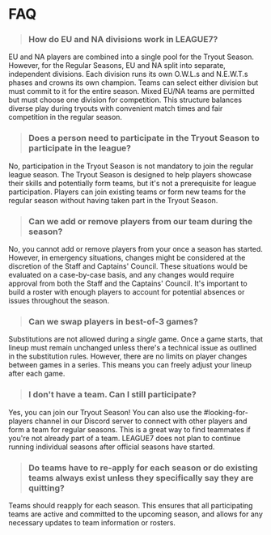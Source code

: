 # FAQ

> ### How do EU and NA divisions work in LEAGUE7?
EU and NA players are combined into a single pool for the Tryout Season. However, for the Regular Seasons, EU and NA split into separate, independent divisions. Each division runs its own O.W.L.s and N.E.W.T.s phases and crowns its own champion. Teams can select either division but must commit to it for the entire season. Mixed EU/NA teams are permitted but must choose one division for competition. This structure balances diverse play during tryouts with convenient match times and fair competition in the regular season.

> ### Does a person need to participate in the Tryout Season to participate in the league?
No, participation in the Tryout Season is not mandatory to join the regular league season. The Tryout Season is designed to help players showcase their skills and potentially form teams, but it's not a prerequisite for league participation. Players can join existing teams or form new teams for the regular season without having taken part in the Tryout Season.

> ### Can we add or remove players from our team during the season?
No, you cannot add or remove players from your once a season has started. However, in emergency situations, changes might be considered at the discretion of the Staff and Captains' Council. These situations would be evaluated on a case-by-case basis, and any changes would require approval from both the Staff and the Captains' Council. It's important to build a roster with enough players to account for potential absences or issues throughout the season.

> ### Can we swap players in best-of-3 games?
Substitutions are not allowed during a <i>single</i> game. Once a game starts, that lineup must remain unchanged unless there's a technical issue as outlined in the substitution rules. However, there are no limits on player changes between games in a series. This means you can freely adjust your lineup after each game.

> ### I don't have a team. Can I still participate?
Yes, you can join our Tryout Season! You can also use the #looking-for-players channel in our Discord server to connect with other players and form a team for regular seasons. This is a great way to find teammates if you're not already part of a team. LEAGUE7 does not plan to continue running individual seasons after official seasons have started.

> ### Do teams have to re-apply for each season or do existing teams always exist unless they specifically say they are quitting?
Teams should reapply for each season. This ensures that all participating teams are active and committed to the upcoming season, and allows for any necessary updates to team information or rosters.
